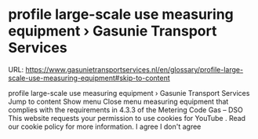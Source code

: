 # profile large-scale use measuring equipment › Gasunie Transport Services

URL: https://www.gasunietransportservices.nl/en/glossary/profile-large-scale-use-measuring-equipment#skip-to-content

profile large-scale use measuring equipment › Gasunie Transport Services
Jump to content
Show menu
Close menu
measuring equipment
that complies with the requirements in 4.3.3 of the Metering Code
Gas
– DSO
This website requests your permission to use cookies for
YouTube
. Read our
cookie policy
for more information.
I agree
I don't agree